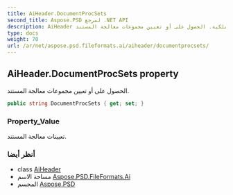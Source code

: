 ```yaml
---
title: AiHeader.DocumentProcSets
second_title: Aspose.PSD لمرجع .NET API
description: AiHeader ملكية. الحصول على أو تعيين مجموعات معالجة المستند.
type: docs
weight: 70
url: /ar/net/aspose.psd.fileformats.ai/aiheader/documentprocsets/
---
```

## AiHeader.DocumentProcSets property

الحصول على أو تعيين مجموعات معالجة المستند.

```csharp
public string DocumentProcSets { get; set; }
```

### Property_Value

تعيينات معالجة المستند.

### أنظر أيضا

* class [AiHeader](../)
* مساحة الاسم [Aspose.PSD.FileFormats.Ai](../../aiheader/)
* المجسم [Aspose.PSD](../../../)


